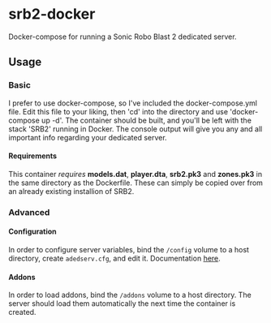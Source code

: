 # srb2-docker

Docker-compose for running a Sonic Robo Blast 2 dedicated server.

## Usage

### Basic

I prefer to use docker-compose, so I've included the docker-compose.yml file. Edit this file to your liking, then 'cd' into the directory and use 'docker-compose up -d'. The container should be built, and you'll be left with the stack 'SRB2' running in Docker. The console output will give you any and all important info regarding your dedicated server.

#### Requirements

This container *requires* **models.dat**, **player.dta**, **srb2.pk3** and **zones.pk3** in the same directory as the Dockerfile. These can simply be copied over from an already existing installion of SRB2.

### Advanced

#### Configuration

In order to configure server variables, bind the `/config` volume to a host directory, create `adedserv.cfg`, and edit it. Documentation [here](https://wiki.srb2.org/wiki/Console/Variables#Server_options).

#### Addons

In order to load addons, bind the `/addons` volume to a host directory. The server should load them automatically the next time the container is created.
